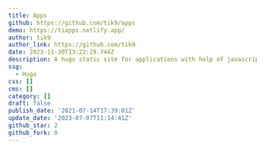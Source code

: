 ```yaml
---
title: Apps
github: https://github.com/tik9/apps
demo: https://tiapps.netlify.app/
author: tik9
author_link: https://github.com/tik9
date: 2023-11-30T13:22:29.744Z
description: A hugo static site for applications with help of javascript
ssg:
  - Hugo
css: []
cms: []
category: []
draft: false
publish_date: '2021-07-14T17:39:01Z'
update_date: '2023-07-07T11:14:41Z'
github_star: 2
github_fork: 0
---
```

